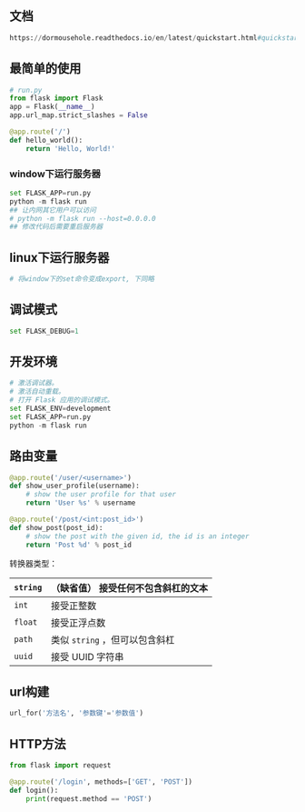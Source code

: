 ## 文档
```python
https://dormousehole.readthedocs.io/en/latest/quickstart.html#quickstart
```
## 最简单的使用

```python
# run.py
from flask import Flask
app = Flask(__name__)
app.url_map.strict_slashes = False

@app.route('/')
def hello_world():
    return 'Hello, World!'
```

### window下运行服务器

```python
set FLASK_APP=run.py
python -m flask run
## 让内网其它用户可以访问
# python -m flask run --host=0.0.0.0
## 修改代码后需要重启服务器
```

## linux下运行服务器

```python
# 将window下的set命令变成export, 下同略
```

## 调试模式

```python
set FLASK_DEBUG=1
```

## 开发环境

```python
# 激活调试器。
# 激活自动重载。
# 打开 Flask 应用的调试模式。
set FLASK_ENV=development
set FLASK_APP=run.py
python -m flask run
```

## 路由变量

```python
@app.route('/user/<username>')
def show_user_profile(username):
    # show the user profile for that user
    return 'User %s' % username

@app.route('/post/<int:post_id>')
def show_post(post_id):
    # show the post with the given id, the id is an integer
    return 'Post %d' % post_id
```

转换器类型：

| `string` | （缺省值） 接受任何不包含斜杠的文本 |
| -------- | ----------------------------------- |
| `int`    | 接受正整数                          |
| `float`  | 接受正浮点数                        |
| `path`   | 类似 `string` ，但可以包含斜杠      |
| `uuid`   | 接受 UUID 字符串                    |

## url构建

```python
url_for('方法名', '参数键'='参数值')
```

## HTTP方法

```python
from flask import request

@app.route('/login', methods=['GET', 'POST'])
def login():
    print(request.method == 'POST')
```











